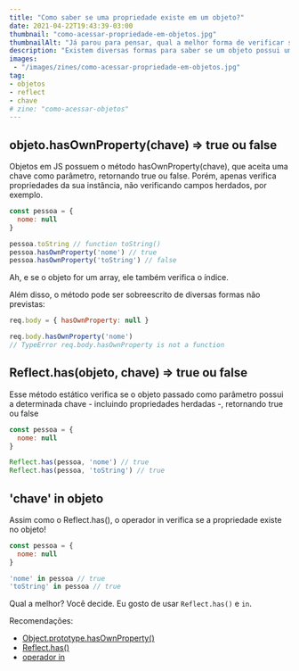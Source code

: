 ```yaml
---
title: "Como saber se uma propriedade existe em um objeto?"
date: 2021-04-22T19:43:39-03:00
thumbnail: "como-acessar-propriedade-em-objetos.jpg"
thumbnailAlt: "Já parou para pensar, qual a melhor forma de verificar se o objeto possui uma chave com JS?"
description: "Existem diversas formas para saber se um objeto possui uma chave. Mas qual será a mehor?"
images:
 - "/images/zines/como-acessar-propriedade-em-objetos.jpg"
tag:
- objetos
- reflect
- chave
# zine: "como-acessar-objetos"
---
```


## objeto.hasOwnProperty(chave) ⇒ true ou false

Objetos em JS possuem o método hasOwnProperty(chave), que aceita uma chave como parâmetro, retornando true ou false. Porém, apenas verifica propriedades da sua instância, não verificando campos herdados, por exemplo.

```jsx
const pessoa = {
  nome: null
}

pessoa.toString // function toString()
pessoa.hasOwnProperty('nome') // true
pessoa.hasOwnProperty('toString') // false
```

Ah, e se o objeto for um array, ele também verifica o índice.

Além disso, o método pode ser sobreescrito de diversas formas não previstas:

```jsx
req.body = { hasOwnProperty: null }

req.body.hasOwnProperty('nome')
// TypeError req.body.hasOwnProperty is not a function
```

## Reflect.has(objeto, chave) ⇒ true ou false

Esse método estático verifica se o objeto passado como parâmetro possui a determinada chave - incluindo propriedades herdadas -, retornando true ou false

```jsx
const pessoa = {
  nome: null
}

Reflect.has(pessoa, 'nome') // true
Reflect.has(pessoa, 'toString') // true
```

## 'chave' in objeto

Assim como o Reflect.has(), o operador in verifica se a propriedade existe no objeto!

```jsx
const pessoa = {
  nome: null
}

'nome' in pessoa // true
'toString' in pessoa // true
```

Qual a melhor? Você decide. Eu gosto de usar `Reflect.has()` e `in`.

Recomendações:
- [Object.prototype.hasOwnProperty()](https://developer.mozilla.org/pt-BR/docs/Web/JavaScript/Reference/Global_Objects/Object/hasOwnProperty)
- [Reflect.has()](https://developer.mozilla.org/en-US/docs/Web/JavaScript/Reference/Global_Objects/Reflect/has)
- [operador in](https://developer.mozilla.org/pt-BR/docs/Web/JavaScript/Reference/Operators/in)
